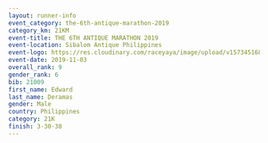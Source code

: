 ```yaml
---
layout: runner-info 
event_category: the-6th-antique-marathon-2019 
category_km: 21KM 
event-title: THE 6TH ANTIQUE MARATHON 2019 
event-location: Sibalom Antique Philippines 
event-logo: https://res.cloudinary.com/raceyaya/image/upload/v1573451689/logo/antique-marathon-2019_xvgf0s.jpg 
event-date: 2019-11-03 
overall_rank: 9
gender_rank: 6
bib: 21009
first_name: Edward
last_name: Deramas
gender: Male
country: Philippines
category: 21K
finish: 3-30-38
---
```

